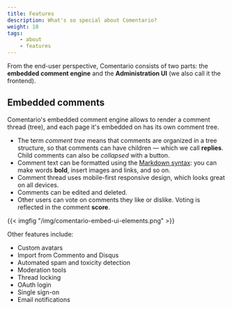 ```yaml
---
title: Features
description: What's so special about Comentario?
weight: 10
tags:
    - about
    - features
---
```


From the end-user perspective, Comentario consists of two parts: the **embedded comment engine** and the **Administration UI** (we also call it the frontend). 

## Embedded comments

Comentario's embedded comment engine allows to render a comment thread (tree), and each page it's embedded on has its own comment tree.

* The term *comment tree* means that comments are organized in a tree structure, so that comments can have children — which we call **replies**. Child comments can also be *collapsed* with a button.
* Comment text can be formatted using the [Markdown syntax](/kb/markdown): you can make words **bold**, insert images and links, and so on.
* Comment thread uses mobile-first responsive design, which looks great on all devices.
* Comments can be edited and deleted.
* Other users can vote on comments they like or dislike. Voting is reflected in the comment **score**.

{{< imgfig "/img/comentario-embed-ui-elements.png" >}}

Other features include:

* Custom avatars
* Import from Commento and Disqus
* Automated spam and toxicity detection
* Moderation tools
* Thread locking
* OAuth login
* Single sign-on
* Email notifications
